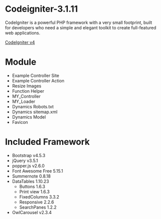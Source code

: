 # Codeigniter-3.1.11
CodeIgniter is a powerful PHP framework with a very small footprint, built for developers who need a simple and elegant toolkit to create full-featured web applications.

[CodeIgniter v4](https://github.com/collabbyte/Codeigniter-4)

# Module
- Example Controller Site
- Example Controller Action
- Resize Images
- Function Helper
- MY_Controller
- MY_Loader
- Dynamics Robots.txt
- Dynamics sitemap.xml
- Dynamics Model
- Favicon

# Included Framework
- Bootstrap v4.5.3
- jQuery v3.5.1
- popper.js v2.6.0
- Font Awesome Free 5.15.1
- Summernote 0.8.18
- DataTables 1.10.23
  - Buttons 1.6.3
  - Print view 1.6.3
  - FixedColumns 3.3.2
  - Responsive 2.2.6
  - SearchPanes 1.2.2
- OwlCarousel v2.3.4